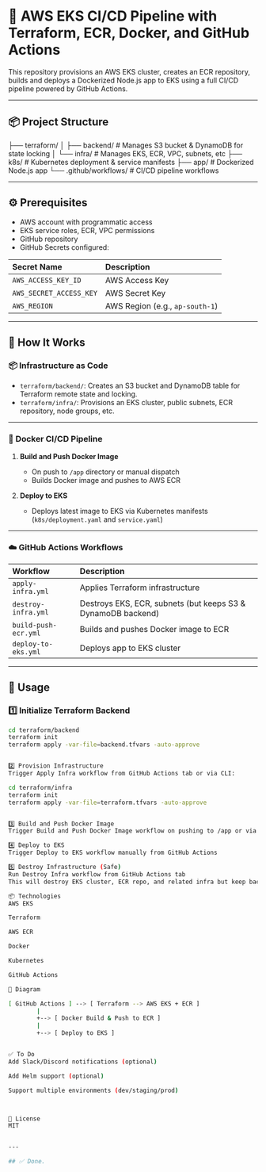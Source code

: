 # 🚀 AWS EKS CI/CD Pipeline with Terraform, ECR, Docker, and GitHub Actions

This repository provisions an AWS EKS cluster, creates an ECR repository, builds and deploys a Dockerized Node.js app to EKS using a full CI/CD pipeline powered by GitHub Actions.

---

## 📦 Project Structure

├── terraform/
│ ├── backend/ # Manages S3 bucket & DynamoDB for state locking
│ └── infra/ # Manages EKS, ECR, VPC, subnets, etc
├── k8s/ # Kubernetes deployment & service manifests
├── app/ # Dockerized Node.js app
└── .github/workflows/ # CI/CD pipeline workflows


---

## ⚙️ Prerequisites

- AWS account with programmatic access
- EKS service roles, ECR, VPC permissions
- GitHub repository
- GitHub Secrets configured:

| Secret Name             | Description                            |
|:-----------------------|:----------------------------------------|
| `AWS_ACCESS_KEY_ID`      | AWS Access Key                          |
| `AWS_SECRET_ACCESS_KEY`  | AWS Secret Key                          |
| `AWS_REGION`             | AWS Region (e.g., `ap-south-1`)         |

---

## 📌 How It Works

### 📦 Infrastructure as Code

- `terraform/backend/`: Creates an S3 bucket and DynamoDB table for Terraform remote state and locking.
- `terraform/infra/`: Provisions an EKS cluster, public subnets, ECR repository, node groups, etc.

---

### 🐳 Docker CI/CD Pipeline

1. **Build and Push Docker Image**
   - On push to `/app` directory or manual dispatch
   - Builds Docker image and pushes to AWS ECR

2. **Deploy to EKS**
   - Deploys latest image to EKS via Kubernetes manifests (`k8s/deployment.yaml` and `service.yaml`)

---

### ☁️ GitHub Actions Workflows

| Workflow              | Description                        |
|:---------------------|:------------------------------------|
| `apply-infra.yml`      | Applies Terraform infrastructure    |
| `destroy-infra.yml`    | Destroys EKS, ECR, subnets (but keeps S3 & DynamoDB backend) |
| `build-push-ecr.yml`   | Builds and pushes Docker image to ECR |
| `deploy-to-eks.yml`    | Deploys app to EKS cluster           |

---

## 🚀 Usage

### 1️⃣ Initialize Terraform Backend

```bash
cd terraform/backend
terraform init
terraform apply -var-file=backend.tfvars -auto-approve


2️⃣ Provision Infrastructure
Trigger Apply Infra workflow from GitHub Actions tab or via CLI:

cd terraform/infra
terraform init
terraform apply -var-file=terraform.tfvars -auto-approve


3️⃣ Build and Push Docker Image
Trigger Build and Push Docker Image workflow on pushing to /app or via Actions tab

4️⃣ Deploy to EKS
Trigger Deploy to EKS workflow manually from GitHub Actions

5️⃣ Destroy Infrastructure (Safe)
Run Destroy Infra workflow from GitHub Actions tab
This will destroy EKS cluster, ECR repo, and related infra but keep backend resources

📦 Technologies
AWS EKS

Terraform

AWS ECR

Docker

Kubernetes

GitHub Actions

📸 Diagram

[ GitHub Actions ] --> [ Terraform --> AWS EKS + ECR ]
        |
        +--> [ Docker Build & Push to ECR ]
        |
        +--> [ Deploy to EKS ]


✅ To Do
Add Slack/Discord notifications (optional)

Add Helm support (optional)

Support multiple environments (dev/staging/prod)



📜 License
MIT


---

## ✅ Done.  


